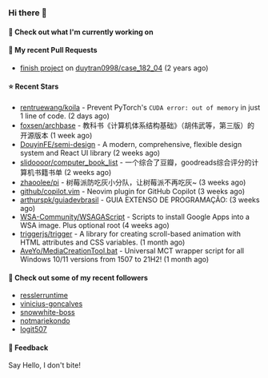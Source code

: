 ### Hi there 👋

#### 👷 Check out what I'm currently working on

#### 🔨 My recent Pull Requests

- [finish project](https://github.com/duytran0998/case_182_04/pull/1) on [duytran0998/case_182_04](https://github.com/duytran0998/case_182_04) (2 years ago)

#### ⭐ Recent Stars

- [rentruewang/koila](https://github.com/rentruewang/koila) - Prevent PyTorch&#39;s `CUDA error: out of memory` in just 1 line of code. (2 days ago)
- [foxsen/archbase](https://github.com/foxsen/archbase) - 教科书《计算机体系结构基础》（胡伟武等，第三版）的开源版本 (1 week ago)
- [DouyinFE/semi-design](https://github.com/DouyinFE/semi-design) - A modern, comprehensive, flexible design system and React UI library (2 weeks ago)
- [slidoooor/computer_book_list](https://github.com/slidoooor/computer_book_list) - 一个综合了豆瓣，goodreads综合评分的计算机书籍书单 (2 weeks ago)
- [zhaoolee/pi](https://github.com/zhaoolee/pi) - 树莓派防吃灰小分队，让树莓派不再吃灰~ (3 weeks ago)
- [github/copilot.vim](https://github.com/github/copilot.vim) - Neovim plugin for GitHub Copilot (3 weeks ago)
- [arthurspk/guiadevbrasil](https://github.com/arthurspk/guiadevbrasil) - GUIA EXTENSO DE PROGRAMAÇÃO: (3 weeks ago)
- [WSA-Community/WSAGAScript](https://github.com/WSA-Community/WSAGAScript) - Scripts to install Google Apps into a WSA image. Plus optional root (4 weeks ago)
- [triggerjs/trigger](https://github.com/triggerjs/trigger) - A library for creating scroll-based animation with HTML attributes and CSS variables. (1 month ago)
- [AveYo/MediaCreationTool.bat](https://github.com/AveYo/MediaCreationTool.bat) - Universal MCT wrapper script for all Windows 10/11 versions from 1507 to 21H2! (1 month ago)

#### 👯 Check out some of my recent followers

- [resslerruntime](https://github.com/resslerruntime)
- [vinicius-goncalves](https://github.com/vinicius-goncalves)
- [snowwhite-boss](https://github.com/snowwhite-boss)
- [notmariekondo](https://github.com/notmariekondo)
- [logit507](https://github.com/logit507)

#### 💬 Feedback

Say Hello, I don't bite!